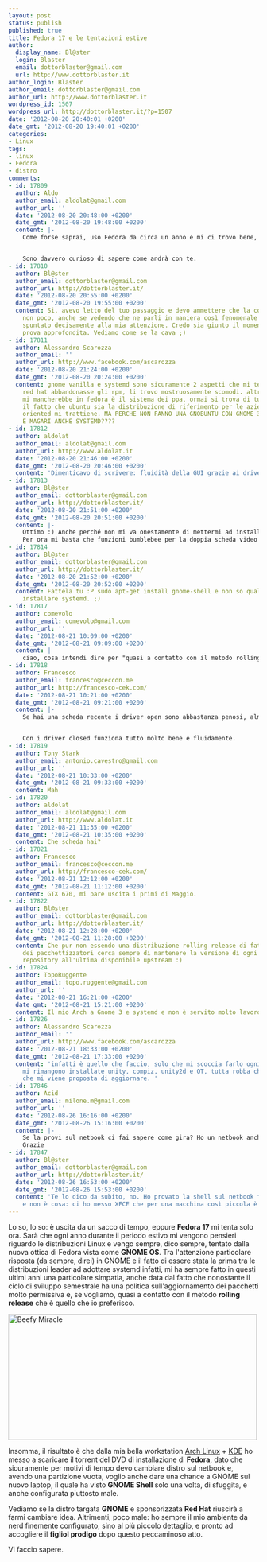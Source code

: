 ```yaml
---
layout: post
status: publish
published: true
title: Fedora 17 e le tentazioni estive
author:
  display_name: Bl@ster
  login: Blaster
  email: dottorblaster@gmail.com
  url: http://www.dottorblaster.it
author_login: Blaster
author_email: dottorblaster@gmail.com
author_url: http://www.dottorblaster.it
wordpress_id: 1507
wordpress_url: http://dottorblaster.it/?p=1507
date: '2012-08-20 20:40:01 +0200'
date_gmt: '2012-08-20 19:40:01 +0200'
categories:
- Linux
tags:
- linux
- Fedora
- distro
comments:
- id: 17809
  author: Aldo
  author_email: aldolat@gmail.com
  author_url: ''
  date: '2012-08-20 20:48:00 +0200'
  date_gmt: '2012-08-20 19:48:00 +0200'
  content: |-
    Come forse saprai, uso Fedora da circa un anno e mi ci trovo bene, specie dal punto di vista della fluidità di KDE rispetto a quanto ottengo su Kubuntu. Ne scrissi qualcosa lo scorso giugno sul mio blog.


    Sono davvero curioso di sapere come andrà con te.
- id: 17810
  author: Bl@ster
  author_email: dottorblaster@gmail.com
  author_url: http://dottorblaster.it/
  date: '2012-08-20 20:55:00 +0200'
  date_gmt: '2012-08-20 19:55:00 +0200'
  content: Si, avevo letto del tuo passaggio e devo ammettere che la cosa mi ha stupito
    non poco, anche se vedendo che ne parli in maniera così fenomenale il fatto è
    spuntato decisamente alla mia attenzione. Credo sia giunto il momento per una
    prova approfondita. Vediamo come se la cava ;)
- id: 17811
  author: Alessandro Scarozza
  author_email: ''
  author_url: http://www.facebook.com/ascarozza
  date: '2012-08-20 21:24:00 +0200'
  date_gmt: '2012-08-20 20:24:00 +0200'
  content: gnome vanilla e systemd sono sicuramente 2 aspetti che mi tentano. se solo
    red hat abbandonasse gli rpm, li trovo mostruosamente scomodi. altra cosa che
    mi mancherebbe in fedora è il sistema dei ppa, ormai si trova di tutto. anche
    il fatto che ubuntu sia la distribuzione di riferimento per le aziende desktop
    oriented mi trattiene. MA PERCHE NON FANNO UNA GNOBUNTU CON GNOME 3 DI DEFAULT
    E MAGARI ANCHE SYSTEMD????
- id: 17812
  author: aldolat
  author_email: aldolat@gmail.com
  author_url: http://www.aldolat.it
  date: '2012-08-20 21:46:00 +0200'
  date_gmt: '2012-08-20 20:46:00 +0200'
  content: 'Dimenticavo di scrivere: fluidità della GUI grazie ai driver nVidia open.'
- id: 17813
  author: Bl@ster
  author_email: dottorblaster@gmail.com
  author_url: http://dottorblaster.it/
  date: '2012-08-20 21:51:00 +0200'
  date_gmt: '2012-08-20 20:51:00 +0200'
  content: |-
    Ottimo :) Anche perché non mi va onestamente di mettermi ad installare roba closed.
    Per ora mi basta che funzioni bumblebee per la doppia scheda video altrimenti avrò a disposizione soprattutto uno scaldapizzette più che un PC. Adesso torno al mio primo setup :D
- id: 17814
  author: Bl@ster
  author_email: dottorblaster@gmail.com
  author_url: http://dottorblaster.it/
  date: '2012-08-20 21:52:00 +0200'
  date_gmt: '2012-08-20 20:52:00 +0200'
  content: Fattela tu :P sudo apt-get install gnome-shell e non so quale macumba per
    installare systemd. ;)
- id: 17817
  author: comevolo
  author_email: comevolo@gmail.com
  author_url: ''
  date: '2012-08-21 10:09:00 +0200'
  date_gmt: '2012-08-21 09:09:00 +0200'
  content: |
    ciao, cosa intendi dire per "quasi a contatto con il metodo rolling release"?
- id: 17818
  author: Francesco
  author_email: francesco@ceccon.me
  author_url: http://francesco-cek.com/
  date: '2012-08-21 10:21:00 +0200'
  date_gmt: '2012-08-21 09:21:00 +0200'
  content: |-
    Se hai una scheda recente i driver open sono abbastanza penosi, almeno che non ti piacciano risoluzioni &lt; 1000px di larghezza :P


    Con i driver closed funziona tutto molto bene e fluidamente.
- id: 17819
  author: Tony Stark
  author_email: antonio.cavestro@gmail.com
  author_url: ''
  date: '2012-08-21 10:33:00 +0200'
  date_gmt: '2012-08-21 09:33:00 +0200'
  content: Mah
- id: 17820
  author: aldolat
  author_email: aldolat@gmail.com
  author_url: http://www.aldolat.it
  date: '2012-08-21 11:35:00 +0200'
  date_gmt: '2012-08-21 10:35:00 +0200'
  content: Che scheda hai?
- id: 17821
  author: Francesco
  author_email: francesco@ceccon.me
  author_url: http://francesco-cek.com/
  date: '2012-08-21 12:12:00 +0200'
  date_gmt: '2012-08-21 11:12:00 +0200'
  content: GTX 670, mi pare uscita i primi di Maggio.
- id: 17822
  author: Bl@ster
  author_email: dottorblaster@gmail.com
  author_url: http://dottorblaster.it/
  date: '2012-08-21 12:28:00 +0200'
  date_gmt: '2012-08-21 11:28:00 +0200'
  content: Che pur non essendo una distribuzione rolling release di fatto il team
    dei pacchettizzatori cerca sempre di mantenere la versione di ogni software nei
    repository all'ultima disponibile upstream :)
- id: 17824
  author: TopoRuggente
  author_email: topo.ruggente@gmail.com
  author_url: ''
  date: '2012-08-21 16:21:00 +0200'
  date_gmt: '2012-08-21 15:21:00 +0200'
  content: Il mio Arch a Gnome 3 e systemd e non è servito molto lavoro ...
- id: 17826
  author: Alessandro Scarozza
  author_email: ''
  author_url: http://www.facebook.com/ascarozza
  date: '2012-08-21 18:33:00 +0200'
  date_gmt: '2012-08-21 17:33:00 +0200'
  content: 'infatti è quello che faccio, solo che mi scoccia farlo ogni volta. inoltre
    mi rimangono installate unity, compiz, unity2d e QT, tutta robba che non uso ma
    che mi viene proposta di aggiornare. '
- id: 17846
  author: Acid
  author_email: milone.m@gmail.com
  author_url: ''
  date: '2012-08-26 16:16:00 +0200'
  date_gmt: '2012-08-26 15:16:00 +0200'
  content: |-
    Se la provi sul netbook ci fai sapere come gira? Ho un netbook anche io e sono curioso di sapere se la shell è "sopportabile" su hardware poco potente.
    Grazie
- id: 17847
  author: Bl@ster
  author_email: dottorblaster@gmail.com
  author_url: http://dottorblaster.it/
  date: '2012-08-26 16:53:00 +0200'
  date_gmt: '2012-08-26 15:53:00 +0200'
  content: 'Te lo dico da subito, no. Ho provato la shell sul netbook fino alla 3.2
    e non è cosa: ci ho messo XFCE che per una macchina così piccola è un buon compromesso.'
---
```

<p>Lo so, lo so: è uscita da un sacco di tempo, eppure <strong>Fedora 17</strong> mi tenta solo ora. Sarà che ogni anno durante il periodo estivo mi vengono pensieri riguardo le distribuzioni Linux e vengo sempre, dico sempre, tentato dalla nuova ottica di Fedora vista come <strong>GNOME OS</strong>. Tra l'attenzione particolare risposta (da sempre, direi) in GNOME e il fatto di essere stata la prima tra le distribuzioni leader ad adottare systemd infatti, mi ha sempre fatto in questi ultimi anni una particolare simpatia, anche data dal fatto che nonostante il ciclo di sviluppo semestrale ha una politica sull'aggiornamento dei pacchetti molto permissiva e, se vogliamo, quasi a contatto con il metodo <strong>rolling release</strong> che è quello che io preferisco.</p>
<p><img class="aligncenter" title="Beefy Miracle" src="http://farm7.staticflickr.com/6221/6235636772_cdec41203b.jpg" alt="Beefy Miracle" width="500" height="253" /></p>
<p>Insomma, il risultato è che dalla mia bella workstation <a href="http://dottorblaster.it/2011/05/arch-linux-come-iniziare/">Arch Linux</a> + <a href="http://dottorblaster.it/2011/08/kde-la-mia-configurazione/">KDE</a> ho messo a scaricare il torrent del DVD di installazione di <strong>Fedora</strong>, dato che sicuramente per motivi di tempo devo cambiare distro sul netbook e, avendo una partizione vuota, voglio anche dare una chance a GNOME sul nuovo laptop, il quale ha visto <strong>GNOME Shell</strong> solo una volta, di sfuggita, e anche configurata piuttosto male.</p>
<p>Vediamo se la distro targata <strong>GNOME</strong> e sponsorizzata <strong>Red Hat</strong> riuscirà a farmi cambiare idea. Altrimenti, poco male: ho sempre il mio ambiente da nerd finemente configurato, sino al più piccolo dettaglio, e pronto ad accogliere il <strong>figliol prodigo</strong> dopo questo peccaminoso atto.</p>
<p>Vi faccio sapere.</p>
